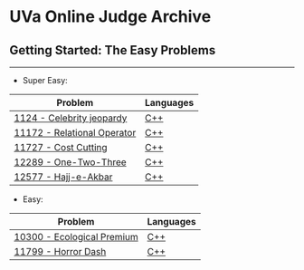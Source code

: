 # UVa Online Judge Archive

## Getting Started: The Easy Problems
---
* Super Easy:

| Problem | Languages |
| - | - |
| [1124 - Celebrity jeopardy](https://onlinejudge.org/index.php?option=com_onlinejudge&Itemid=8&category=24&page=show_problem&problem=3565) | [C++](https://github.com/Md-Sabbir-Ahmed/UVa-Online-Judge/blob/master/Celebrity%20jeopardy/Celebrity%20jeopardy.cpp) |
| [11172 - Relational Operator](https://onlinejudge.org/index.php?option=com_onlinejudge&Itemid=8&category=24&page=show_problem&problem=2113) | [C++](https://github.com/Md-Sabbir-Ahmed/UVa-Online-Judge/blob/master/Relational%20Operator/Relational%20Operator.cpp) |
| [11727 - Cost Cutting](https://onlinejudge.org/index.php?option=com_onlinejudge&Itemid=8&category=24&page=show_problem&problem=2827) | [C++](https://github.com/Md-Sabbir-Ahmed/UVa-Online-Judge/blob/master/Cost%20Cutting/Cost%20Cutting.cpp) |
| [12289 - One-Two-Three](https://onlinejudge.org/index.php?option=com_onlinejudge&Itemid=8&category=24&page=show_problem&problem=3710) | [C++](https://github.com/Md-Sabbir-Ahmed/UVa-Online-Judge/blob/master/One-Two-Three/One-Two-Three.cpp) |
| [12577 - Hajj-e-Akbar](https://onlinejudge.org/index.php?option=com_onlinejudge&Itemid=8&category=24&page=show_problem&problem=4022) | [C++](https://github.com/Md-Sabbir-Ahmed/UVa-Online-Judge/blob/master/Hajj-e-Akbar/Hajj-e-Akbar.cpp) |

* Easy:

| Problem | Languages |
| - | - |
| [10300 - Ecological Premium](https://onlinejudge.org/index.php?option=com_onlinejudge&Itemid=8&category=24&page=show_problem&problem=1241) | [C++](https://github.com/Md-Sabbir-Ahmed/UVa-Online-Judge/blob/master/Ecological%20Premium/Ecological%20Premium.cpp) |
| [11799 - Horror Dash](https://onlinejudge.org/index.php?option=com_onlinejudge&Itemid=8&category=24&page=show_problem&problem=2899) | [C++](https://github.com/Md-Sabbir-Ahmed/UVa-Online-Judge/blob/master/Horror%20Dash/Horror%20Dash.cpp) |

